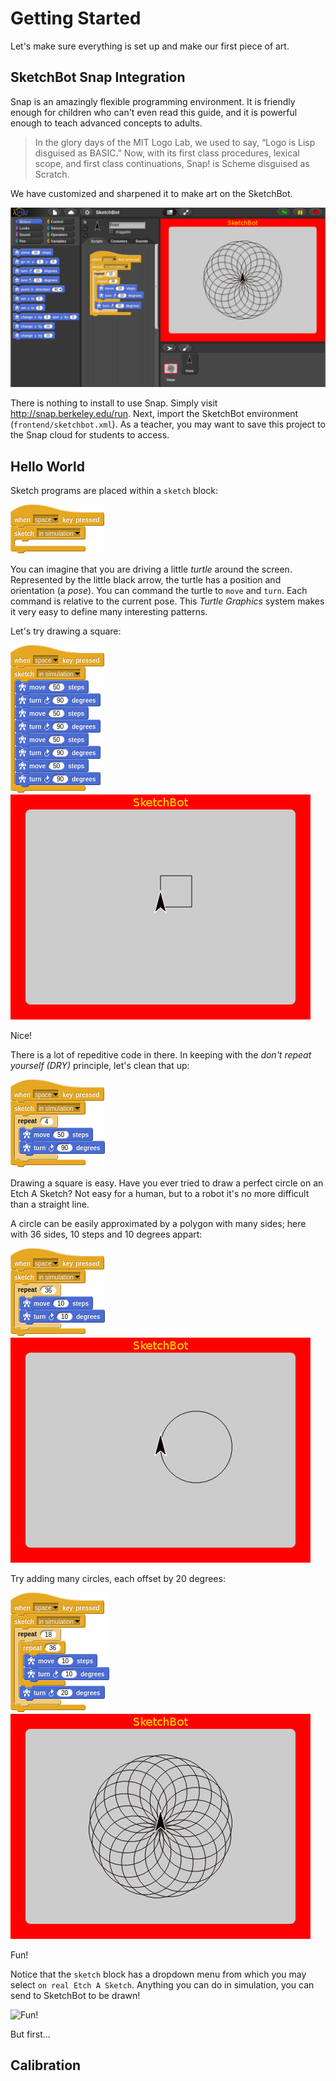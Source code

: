 # Getting Started

Let's make sure everything is set up and make our first piece of art.

## SketchBot Snap Integration

Snap is an amazingly flexible programming environment. It is friendly enough for children who can't even read this guide, and it is powerful enough to teach advanced concepts to adults.

> In the glory days of the MIT Logo Lab, we used to say, “Logo is Lisp disguised as BASIC.” Now, with its first class procedures, lexical scope, and first class continuations, Snap! is Scheme disguised as Scratch.

We have customized and sharpened it to make art on the SketchBot.

![Snap Integration](media/sketchbot_snap.png)

There is nothing to install to use Snap. Simply visit http://snap.berkeley.edu/run. Next, import the SketchBot environment (`frontend/sketchbot.xml`). As a teacher, you may want to save this project to the Snap cloud for students to access.

## Hello World

Sketch programs are placed within a `sketch` block:

![Sketch in sim block](media/sketch_in_sim_block.png)

You can imagine that you are driving a little _turtle_ around the screen. Represented by the little black arrow, the turtle has a position and orientation (a _pose_). You can command the turtle to `move` and `turn`. Each command is relative to the current pose. This _Turtle Graphics_ system makes it very easy to define many interesting patterns.

Let's try drawing a square:

![Square sketch](media/square_sketch.png)
![Square sim](media/square_sim.png)

Nice!

There is a lot of repeditive code in there. In keeping with the _don't repeat yourself (DRY)_ principle, let's clean that up:

![Square sketch DRY](media/square_dry_sketch.png)

Drawing a square is easy. Have you ever tried to draw a perfect circle on an Etch A Sketch? Not easy for a human, but to a robot it's no more difficult than a straight line.

A circle can be easily approximated by a polygon with many sides; here with 36 sides, 10 steps and 10 degrees appart:

![Circle sketch](media/circle_sketch.png)
![Circle sim](media/circle_sim.png)

Try adding many circles, each offset by 20 degrees:

![Spiro sketch](media/spiro_sketch.png)
![Spiro sim](media/spiro_sim.png)

Fun!

Notice that the `sketch` block has a dropdown menu from which you may select `on real Etch A Sketch`. Anything you can do in simulation, you can send to SketchBot to be drawn!

![Fun!](fun.png)

But first...

## Calibration


